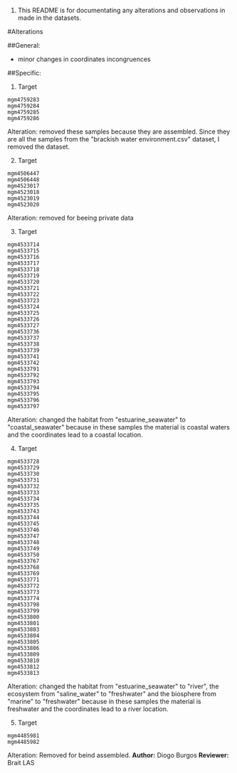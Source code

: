 1. This README is for documentating any alterations and observations in made in the datasets.

#Alterations

##General:
 - minor changes in coordinates incongruences

##Specific:

1. Target
```
mgm4759283
mgm4759284
mgm4759285
mgm4759286
```
Alteration: removed these samples because they are assembled. 
Since they are all the samples from the "brackish water environment.csv" dataset, I removed the dataset.

2. Target
```
mgm4506447
mgm4506448
mgm4523017
mgm4523018
mgm4523019
mgm4523020
```
Alteration: removed for beeing private data

3. Target
```
mgm4533714
mgm4533715
mgm4533716
mgm4533717
mgm4533718
mgm4533719
mgm4533720
mgm4533721
mgm4533722
mgm4533723
mgm4533724
mgm4533725
mgm4533726
mgm4533727
mgm4533736
mgm4533737
mgm4533738
mgm4533739
mgm4533741
mgm4533742
mgm4533791
mgm4533792
mgm4533793
mgm4533794
mgm4533795
mgm4533796
mgm4533797
```
Alteration: changed the habitat from "estuarine_seawater" to "coastal_seawater" because in these samples the material is coastal waters 
and the coordinates lead to a coastal location.

4. Target
```
mgm4533728
mgm4533729
mgm4533730
mgm4533731
mgm4533732
mgm4533733
mgm4533734
mgm4533735
mgm4533743
mgm4533744
mgm4533745
mgm4533746
mgm4533747
mgm4533748
mgm4533749
mgm4533750
mgm4533767
mgm4533768
mgm4533769
mgm4533771
mgm4533772
mgm4533773
mgm4533774
mgm4533798
mgm4533799
mgm4533800
mgm4533801
mgm4533803
mgm4533804
mgm4533805
mgm4533806
mgm4533809
mgm4533810
mgm4533812
mgm4533813

```
Alteration: changed the habitat from "estuarine_seawater" to "river", the ecosystem from "saline_water" to "freshwater" and the biosphere from "marine" to "freshwater" because in these samples the material is freshwater and the coordinates lead to a river location.

5. Target
```
mgm4485981
mgm4485982
```
Alteration: Removed for beind assembled.
**Author:** Diogo Burgos
**Reviewer:** Brait LAS